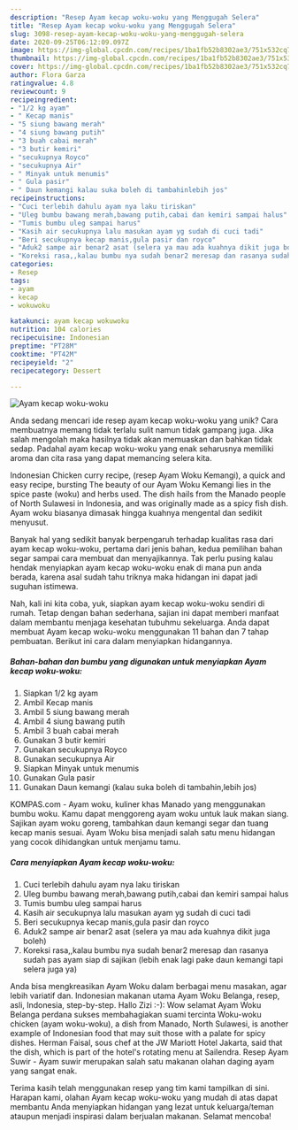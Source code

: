 ```yaml
---
description: "Resep Ayam kecap woku-woku yang Menggugah Selera"
title: "Resep Ayam kecap woku-woku yang Menggugah Selera"
slug: 3098-resep-ayam-kecap-woku-woku-yang-menggugah-selera
date: 2020-09-25T06:12:09.097Z
image: https://img-global.cpcdn.com/recipes/1ba1fb52b8302ae3/751x532cq70/ayam-kecap-woku-woku-foto-resep-utama.jpg
thumbnail: https://img-global.cpcdn.com/recipes/1ba1fb52b8302ae3/751x532cq70/ayam-kecap-woku-woku-foto-resep-utama.jpg
cover: https://img-global.cpcdn.com/recipes/1ba1fb52b8302ae3/751x532cq70/ayam-kecap-woku-woku-foto-resep-utama.jpg
author: Flora Garza
ratingvalue: 4.8
reviewcount: 9
recipeingredient:
- "1/2 kg ayam"
- " Kecap manis"
- "5 siung bawang merah"
- "4 siung bawang putih"
- "3 buah cabai merah"
- "3 butir kemiri"
- "secukupnya Royco"
- "secukupnya Air"
- " Minyak untuk menumis"
- " Gula pasir"
- " Daun kemangi kalau suka boleh di tambahinlebih jos"
recipeinstructions:
- "Cuci terlebih dahulu ayam nya laku tiriskan"
- "Uleg bumbu bawang merah,bawang putih,cabai dan kemiri sampai halus"
- "Tumis bumbu uleg sampai harus"
- "Kasih air secukupnya lalu masukan ayam yg sudah di cuci tadi"
- "Beri secukupnya kecap manis,gula pasir dan royco"
- "Aduk2 sampe air benar2 asat (selera ya mau ada kuahnya dikit juga boleh)"
- "Koreksi rasa,,kalau bumbu nya sudah benar2 meresap dan rasanya sudah pas ayam siap di sajikan (lebih enak lagi pake daun kemangi tapi selera juga ya)"
categories:
- Resep
tags:
- ayam
- kecap
- wokuwoku

katakunci: ayam kecap wokuwoku 
nutrition: 104 calories
recipecuisine: Indonesian
preptime: "PT28M"
cooktime: "PT42M"
recipeyield: "2"
recipecategory: Dessert

---
```



![Ayam kecap woku-woku](https://img-global.cpcdn.com/recipes/1ba1fb52b8302ae3/751x532cq70/ayam-kecap-woku-woku-foto-resep-utama.jpg)

Anda sedang mencari ide resep ayam kecap woku-woku yang unik? Cara membuatnya memang tidak terlalu sulit namun tidak gampang juga. Jika salah mengolah maka hasilnya tidak akan memuaskan dan bahkan tidak sedap. Padahal ayam kecap woku-woku yang enak seharusnya memiliki aroma dan cita rasa yang dapat memancing selera kita.

Indonesian Chicken curry recipe, (resep Ayam Woku Kemangi), a quick and easy recipe, bursting The beauty of our Ayam Woku Kemangi lies in the spice paste (woku) and herbs used. The dish hails from the Manado people of North Sulawesi in Indonesia, and was originally made as a spicy fish dish. Ayam woku biasanya dimasak hingga kuahnya mengental dan sedikit menyusut.

Banyak hal yang sedikit banyak berpengaruh terhadap kualitas rasa dari ayam kecap woku-woku, pertama dari jenis bahan, kedua pemilihan bahan segar sampai cara membuat dan menyajikannya. Tak perlu pusing kalau hendak menyiapkan ayam kecap woku-woku enak di mana pun anda berada, karena asal sudah tahu triknya maka hidangan ini dapat jadi suguhan istimewa.


Nah, kali ini kita coba, yuk, siapkan ayam kecap woku-woku sendiri di rumah. Tetap dengan bahan sederhana, sajian ini dapat memberi manfaat dalam membantu menjaga kesehatan tubuhmu sekeluarga. Anda dapat membuat Ayam kecap woku-woku menggunakan 11 bahan dan 7 tahap pembuatan. Berikut ini cara dalam menyiapkan hidangannya.

<!--inarticleads1-->

##### Bahan-bahan dan bumbu yang digunakan untuk menyiapkan Ayam kecap woku-woku:

1. Siapkan 1/2 kg ayam
1. Ambil  Kecap manis
1. Ambil 5 siung bawang merah
1. Ambil 4 siung bawang putih
1. Ambil 3 buah cabai merah
1. Gunakan 3 butir kemiri
1. Gunakan secukupnya Royco
1. Gunakan secukupnya Air
1. Siapkan  Minyak untuk menumis
1. Gunakan  Gula pasir
1. Gunakan  Daun kemangi (kalau suka boleh di tambahin,lebih jos)


KOMPAS.com - Ayam woku, kuliner khas Manado yang menggunakan bumbu woku. Kamu dapat menggoreng ayam woku untuk lauk makan siang. Sajikan ayam woku goreng, tambahkan daun kemangi segar dan tuang kecap manis sesuai. Ayam Woku bisa menjadi salah satu menu hidangan yang cocok dihidangkan untuk menjamu tamu. 

<!--inarticleads2-->

##### Cara menyiapkan Ayam kecap woku-woku:

1. Cuci terlebih dahulu ayam nya laku tiriskan
1. Uleg bumbu bawang merah,bawang putih,cabai dan kemiri sampai halus
1. Tumis bumbu uleg sampai harus
1. Kasih air secukupnya lalu masukan ayam yg sudah di cuci tadi
1. Beri secukupnya kecap manis,gula pasir dan royco
1. Aduk2 sampe air benar2 asat (selera ya mau ada kuahnya dikit juga boleh)
1. Koreksi rasa,,kalau bumbu nya sudah benar2 meresap dan rasanya sudah pas ayam siap di sajikan (lebih enak lagi pake daun kemangi tapi selera juga ya)


Anda bisa mengkreasikan Ayam Woku dalam berbagai menu masakan, agar lebih variatif dan. Indonesian makanan utama Ayam Woku Belanga, resep, asli, Indonesia, step-by-step. Hallo Zizi :-): Wow selamat Ayam Woku Belanga perdana sukses membahagiakan suami tercinta  Woku-woku chicken (ayam woku-woku), a dish from Manado, North Sulawesi, is another example of Indonesian food that may suit those with a palate for spicy dishes. Herman Faisal, sous chef at the JW Mariott Hotel Jakarta, said that the dish, which is part of the hotel&#39;s rotating menu at Sailendra. Resep Ayam Suwir - Ayam suwir merupakan salah satu makanan olahan daging ayam yang sangat enak. 

Terima kasih telah menggunakan resep yang tim kami tampilkan di sini. Harapan kami, olahan Ayam kecap woku-woku yang mudah di atas dapat membantu Anda menyiapkan hidangan yang lezat untuk keluarga/teman ataupun menjadi inspirasi dalam berjualan makanan. Selamat mencoba!
